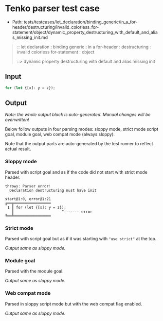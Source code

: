 # Tenko parser test case

- Path: tests/testcases/let_declaration/binding_generic/in_a_for-header/destructuring/invalid_colorless_for-statement/object/dynamic_property_destructuring_with_default_and_alias_missing_init.md

> :: let declaration : binding generic : in a for-header : destructuring : invalid colorless for-statement : object
>
> ::> dynamic property destructuring with default and alias missing init

## Input

`````js
for (let {[x]: y = z});
`````

## Output

_Note: the whole output block is auto-generated. Manual changes will be overwritten!_

Below follow outputs in four parsing modes: sloppy mode, strict mode script goal, module goal, web compat mode (always sloppy).

Note that the output parts are auto-generated by the test runner to reflect actual result.

### Sloppy mode

Parsed with script goal and as if the code did not start with strict mode header.

`````
throws: Parser error!
  Declaration destructuring must have init

start@1:0, error@1:21
╔══╦═════════════════
 1 ║ for (let {[x]: y = z});
   ║                      ^------- error
╚══╩═════════════════

`````

### Strict mode

Parsed with script goal but as if it was starting with `"use strict"` at the top.

_Output same as sloppy mode._

### Module goal

Parsed with the module goal.

_Output same as sloppy mode._

### Web compat mode

Parsed in sloppy script mode but with the web compat flag enabled.

_Output same as sloppy mode._
